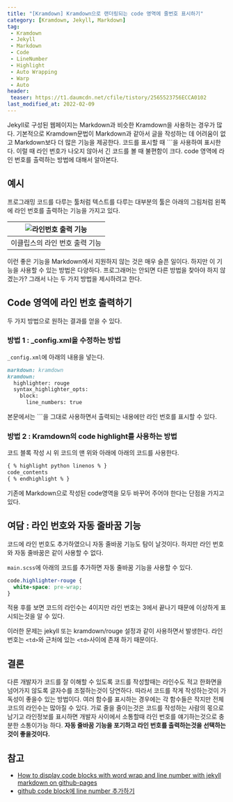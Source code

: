 ```yaml
---
title: "[Kramdown] Kramdown으로 랜더링되는 code 영역에 줄번호 표시하기"
category: [Kramdown, Jekyll, Markdown]
tag:
 - Kramdown
 - Jekyll
 - Markdown
 - Code
 - LineNumber
 - Highlight
 - Auto Wrapping
 - Warp
 - Auto
header:
 teaser: https://t1.daumcdn.net/cfile/tistory/2565523756ECCA0102
last_modified_at: 2022-02-09
---
```


Jekyll로 구성된 웹페이지는 Markdown과 비슷한 Kramdown을 사용하는 경우가 많다. 기본적으로 Kramdown문법이 Markdown과 같아서 글을 작성하는 데 어려움이 없고 Markdown보다 더 많은 기능을 제공한다. 코드를 표시할 때 \`\`\`을 사용하여 표시한다. 이럴 때 라인 번호가 나오지 않아서 긴 코드를 볼 때 불편함이 크다. code 영역에 라인 번호를 출력하는 방법에 대해서 알아본다.

## 예시

프로그래밍 코드를 다루는 툴처럼 텍스트를 다루는 대부분의 툴은 아래의 그림처럼 왼쪽에 라인 번호를 출력하는 기능을 가지고 있다.

|![라인번호 출력 기능](https://t1.daumcdn.net/cfile/tistory/2565523756ECCA0102)|
|:--:|
|이클립스의 라인 번호 출력 기능|

이런 좋은 기능을 Markdown에서 지원하지 않는 것은 매우 슬픈 일이다. 하지만 이 기능을 사용할 수 있는 방법은 다양하다. 프로그래머는 안되면 다른 방법을 찾아야 하지 않겠는가? 그래서 나는 두 가지 방법을 제시하려고 한다.

## Code 영역에 라인 번호 출력하기

두 가지 방법으로 원하는 결과를 얻을 수 있다.

### 방법 1 : _config.xml을 수정하는 방법

`_config.xml`에 아래의 내용을 넣는다.

```markdown
markdown: kramdown
kramdown:
  highlighter: rouge
  syntax_highlighter_opts:
    block:
      line_numbers: true
```

본문에서는 \`\`\`을 그대로 사용하면서 출력되는 내용에만 라인 번호를 표시할 수 있다.

### 방법 2 : Kramdown의 code highlight를 사용하는 방법

코드 블록 작성 시 위 코드의 맨 위와 아래에 아래의 코드를 사용한다.

```markdown
{ % highlight python linenos % }
code_contents
{ % endhighlight % }
```

기존에 Markdown으로 작성된 code영역을 모두 바꾸어 주어야 한다는 단점을 가지고 있다.

## 여담 : 라인 번호와 자동 줄바꿈 기능

코드에 라인 번호도 추가하였으니 자동 줄바꿈 기능도 탐이 날것이다. 하지만 라인 번호와 자동 줄바꿈은 같이 사용할 수 없다. 

`main.scss`에 아래의 코드를 추가하면 자동 줄바꿈 기능을 사용할 수 있다. 

```css
code.highlighter-rouge {
  white-space: pre-wrap;
}
```
<script src="https://gist.github.com/Reevid/f807c626c89e635077be40debf2e05d6.js"></script>

적용 후를 보면 코드의 라인수는 4이지만 라인 번호는 3에서 끝나기 때문에 이상하게 표시되는것을 알 수 있다.

이러한 문제는 jekyll 또는 kramdown/rouge 설정과 같이 사용하면서 발생한다. 라인 번호는 `<td>`와 근처에 있는 `<td>`사이에 존재 하기 때문이다.

## 결론

다른 개발자가 코드를 잘 이해할 수 있도록 코드를 작성할때는 라인수도 적고 한화면을 넘어가지 않도록 글자수를 조절하는것이 당연하다. 따라서 코드를 작게 작성하는것이 가독성이 좋을수 있는 방법이다. 여러 함수를 표시하는 경우에는 각 함수들은 작지만 전체 코드의 라인수는 많아질 수 있다. 가로 줄을 줄이는것은 코드를 작성하는 사람의 몫으로 남기고 라인정보를 표시하면 개발자 사이에서 소통할때 라인 번호를 얘기하는것으로 충분한 소통이가능 하다. **자동 줄바꿈 기능을 포기하고 라인 번호를 출력하는것을 선택하는것이 좋을것이다.**

## 참고

* [How to display code blocks with word wrap and line number with jekyll markdown on github-pages](https://www.titanwolf.org/Network/q/173e9319-f67d-42be-ba86-5db4cc399ca3/y)
* [github code block에 line number 추가하기 ](https://helloyjam.github.io/github/markdown-code-linenumber/)
